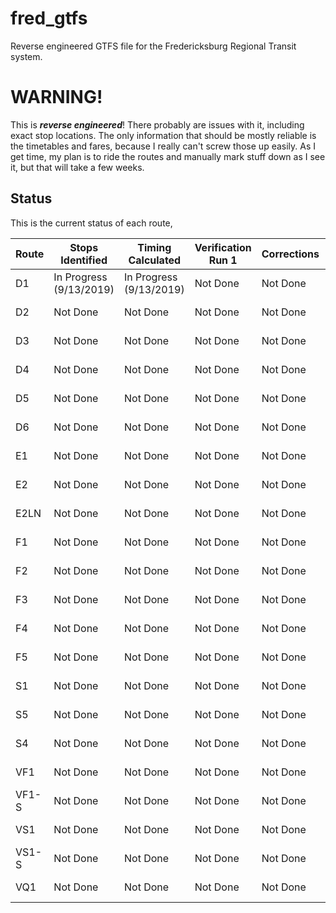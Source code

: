 # fred_gtfs
Reverse engineered GTFS file for the Fredericksburg Regional Transit system.

# WARNING!
This is ***reverse engineered***! There probably are issues with it, including exact stop locations. The only information that should be mostly reliable is the timetables and fares, because I really can't screw those up easily. As I get time, my plan is to ride the routes and manually mark stuff down as I see it, but that will take a few weeks.

## Status

This is the current status of each route,

Route | Stops Identified | Timing Calculated | Verification Run 1 | Corrections | Verification Run 2 | Corrections | Beta | Stable
------|------------------|-------------------|--------------------|-------------|--------------------|-------------|------|-------
D1 | In Progress (9/13/2019) | In Progress (9/13/2019) | Not Done | Not Done | Not Done | Not Done | Not Done | Not Done
D2 | Not Done | Not Done | Not Done | Not Done | Not Done | Not Done | Not Done | Not Done
D3 | Not Done | Not Done | Not Done | Not Done | Not Done | Not Done | Not Done | Not Done
D4 | Not Done | Not Done | Not Done | Not Done | Not Done | Not Done | Not Done | Not Done
D5 | Not Done | Not Done | Not Done | Not Done | Not Done | Not Done | Not Done | Not Done
D6 | Not Done | Not Done | Not Done | Not Done | Not Done | Not Done | Not Done | Not Done
E1 | Not Done | Not Done | Not Done | Not Done | Not Done | Not Done | Not Done | Not Done
E2 | Not Done | Not Done | Not Done | Not Done | Not Done | Not Done | Not Done | Not Done
E2LN | Not Done | Not Done | Not Done | Not Done | Not Done | Not Done | Not Done | Not Done
F1 | Not Done | Not Done | Not Done | Not Done | Not Done | Not Done | Not Done | Not Done
F2 | Not Done | Not Done | Not Done | Not Done | Not Done | Not Done | Not Done | Not Done
F3 | Not Done | Not Done | Not Done | Not Done | Not Done | Not Done | Not Done | Not Done
F4 | Not Done | Not Done | Not Done | Not Done | Not Done | Not Done | Not Done | Not Done
F5 | Not Done | Not Done | Not Done | Not Done | Not Done | Not Done | Not Done | Not Done
S1 | Not Done | Not Done | Not Done | Not Done | Not Done | Not Done | Not Done | Not Done
S5 | Not Done | Not Done | Not Done | Not Done | Not Done | Not Done | Not Done | Not Done
S4 | Not Done | Not Done | Not Done | Not Done | Not Done | Not Done | Not Done | Not Done
VF1 | Not Done | Not Done | Not Done | Not Done | Not Done | Not Done | Not Done | Not Done
VF1-S | Not Done | Not Done | Not Done | Not Done | Not Done | Not Done | Not Done | Not Done
VS1 | Not Done | Not Done | Not Done | Not Done | Not Done | Not Done | Not Done | Not Done
VS1-S | Not Done | Not Done | Not Done | Not Done | Not Done | Not Done | Not Done | Not Done
VQ1 | Not Done | Not Done | Not Done | Not Done | Not Done | Not Done | Not Done | Not Done